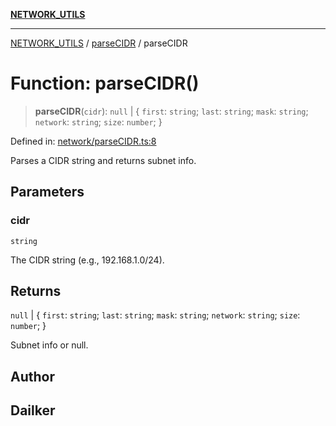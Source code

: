 [**NETWORK_UTILS**](../../README.md)

***

[NETWORK_UTILS](../../README.md) / [parseCIDR](../README.md) / parseCIDR

# Function: parseCIDR()

> **parseCIDR**(`cidr`): `null` \| \{ `first`: `string`; `last`: `string`; `mask`: `string`; `network`: `string`; `size`: `number`; \}

Defined in: [network/parseCIDR.ts:8](https://github.com/dailker/everyutil/blob/7c30ec40bbb398255a9be572db0a537e8bcb9c11/src/network/parseCIDR.ts#L8)

Parses a CIDR string and returns subnet info.

## Parameters

### cidr

`string`

The CIDR string (e.g., 192.168.1.0/24).

## Returns

`null` \| \{ `first`: `string`; `last`: `string`; `mask`: `string`; `network`: `string`; `size`: `number`; \}

Subnet info or null.

## Author

## Dailker
